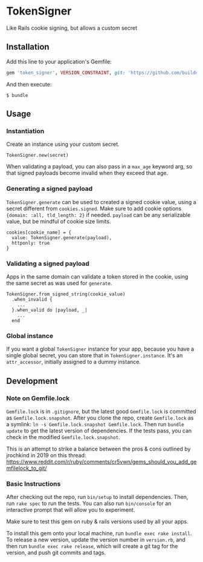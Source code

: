 # TokenSigner

Like Rails cookie signing, but allows a custom secret

## Installation

Add this line to your application's Gemfile:

```ruby
gem 'token_signer', VERSION_CONSTRAINT, git: 'https://github.com/buildoutinc/token_signer.git', ref: SOME_REF
```

And then execute:

    $ bundle

## Usage

### Instantiation

Create an instance using your custom secret.

    TokenSigner.new(secret)

When validating a payload, you can also pass in a `max_age` keyword arg, so that signed payloads become invalid when they exceed that age.

### Generating a signed payload

`TokenSigner.generate` can be used to created a signed cookie value, using a secret different from `cookies.signed`.
Make sure to add cookie options `{domain: :all, tld_length: 2}` if needed.
`payload` can be any serializable value, but be mindful of cookie size limits.

    cookies[cookie_name] = {
      value: TokenSigner.generate(payload),
      httponly: true
    }

### Validating a signed payload

Apps in the same domain can validate a token stored in the cookie, using the same secret as was used for `generate`.

    TokenSigner.from_signed_string(cookie_value)
      .when_invalid {
        ...
      }.when_valid do |payload, _|
        ...
      end

### Global instance

If you want a global `TokenSigner` instance for your app, because you have a single global secret, you can store that in `TokenSigner.instance`. It's an `attr_accessor`, initially assigned to a dummy instance.

## Development

### Note on Gemfile.lock

`Gemfile.lock` is in `.gitignore`, but the latest good `Gemfile.lock` is committed as `Gemfile.lock.snapshot`. After you clone the repo, create `Gemfile.lock` as a symlink: `ln -s Gemfile.lock.snapshot Gemfile.lock`. Then run `bundle update` to get the latest version of dependencies. If the tests pass, you can check in the modified `Gemfile.lock.snapshot`.

This is an attempt to strike a balance between the pros & cons outlined by jrochkind in 2019 on this thread: https://www.reddit.com/r/ruby/comments/cr5vwn/gems_should_you_add_gemfilelock_to_git/

### Basic Instructions

After checking out the repo, run `bin/setup` to install dependencies. Then, run `rake spec` to run the tests. You can also run `bin/console` for an interactive prompt that will allow you to experiment.

Make sure to test this gem on ruby & rails versions used by all your apps.

To install this gem onto your local machine, run `bundle exec rake install`. To release a new version, update the version number in `version.rb`, and then run `bundle exec rake release`, which will create a git tag for the version, and push git commits and tags.

